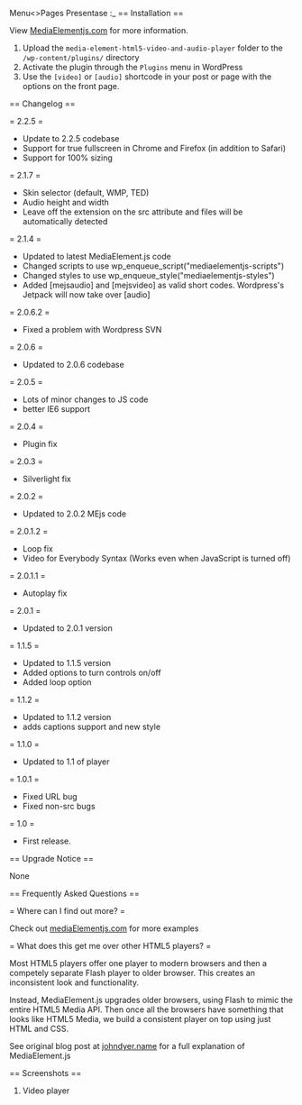 Menu<>Pages
Presentase :_
== Installation ==

View <a href="https://mediajson.com/">MediaElementjs.com</a> for more information.

1. Upload the `media-element-html5-video-and-audio-player` folder to the `/wp-content/plugins/` directory
2. Activate the plugin through the `Plugins` menu in WordPress
3. Use the `[video]` or `[audio]` shortcode in your post or page with the options on the front page.

== Changelog ==

= 2.2.5 =
* Update to 2.2.5 codebase
* Support for true fullscreen in Chrome and Firefox (in addition to Safari)
* Support for 100% sizing

= 2.1.7 =
* Skin selector (default, WMP, TED)
* Audio height and width
* Leave off the extension on the src attribute and files will be automatically detected

= 2.1.4 = 
* Updated to latest MediaElement.js code
* Changed scripts to use wp_enqueue_script("mediaelementjs-scripts")
* Changed styles to use wp_enqueue_style("mediaelementjs-styles")
* Added [mejsaudio] and [mejsvideo] as valid short codes. Wordpress's Jetpack will now take over [audio]

= 2.0.6.2 = 
* Fixed a problem with Wordpress SVN

= 2.0.6 = 
* Updated to 2.0.6 codebase

= 2.0.5 = 
* Lots of minor changes to JS code
* better IE6 support

= 2.0.4 = 
* Plugin fix

= 2.0.3 = 
* Silverlight fix

= 2.0.2 = 
* Updated to 2.0.2 MEjs code

= 2.0.1.2 =
* Loop fix
* Video for Everybody Syntax (Works even when JavaScript is turned off)

= 2.0.1.1 =
* Autoplay fix

= 2.0.1 =
* Updated to 2.0.1 version

= 1.1.5 =
* Updated to 1.1.5 version
* Added options to turn controls on/off
* Added loop option

= 1.1.2 =
* Updated to 1.1.2 version
* adds captions support and new style

= 1.1.0 =
* Updated to 1.1 of player

= 1.0.1 =
* Fixed URL bug
* Fixed non-src bugs

= 1.0 =
* First release.

== Upgrade Notice ==

None

== Frequently Asked Questions ==

= Where can I find out more? =

Check out <a href="https://mediaelementjs.com/">mediaElementjs.com</a> for more examples

= What does this get me over other HTML5 players? =

Most HTML5 players offer one player to modern browsers and then a competely separate Flash player to older browser. This creates an inconsistent look and functionality. 

Instead, MediaElement.js upgrades older browsers, using Flash to mimic the entire HTML5 Media API. Then once all the browsers have something that looks like HTML5 Media, we build a consistent player on top using just HTML and CSS.

See original blog post at <a href="http://johndyer.name/post/MediaElement-js-a-magic-unicorn-HTML5-video-library.aspx">johndyer.name</a> for a full explanation of MediaElement.js

== Screenshots  ==

1. Video player
